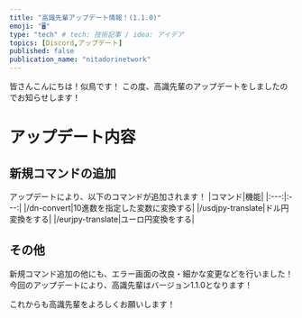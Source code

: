```yaml
---
title: "高識先輩アップデート情報！(1.1.0)"
emoji: "🖥"
type: "tech" # tech: 技術記事 / idea: アイデア
topics: [Discord,アップデート]
published: false
publication_name: "nitadorinetwork"
---
```


皆さんこんにちは！似鳥です！
この度、高識先輩のアップデートをしましたのでお知らせします！
# アップデート内容
## 新規コマンドの追加
アップデートにより、以下のコマンドが追加されます！
|コマンド|機能|
|:---:|:---:|
|/dn-convert|10進数を指定した変数に変換する|
|/usdjpy-translate|ドル円変換をする|
|/eurjpy-translate|ユーロ円変換をする|
## その他
新規コマンド追加の他にも、エラー画面の改良・細かな変更などを行いました！
今回のアップデートにより、高識先輩はバージョン1.1.0となります！

これからも高識先輩をよろしくお願いします！